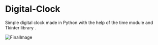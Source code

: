 # Digital-Clock
Simple digital clock made in Python with the help of the time module and Tkinter library .

![FinalImage](https://github.com/Wadgaonkarprathameshdeepak/Digital-Clock/assets/95523666/bd7581c9-88f0-40a2-ab7f-97334f8ac48c)
